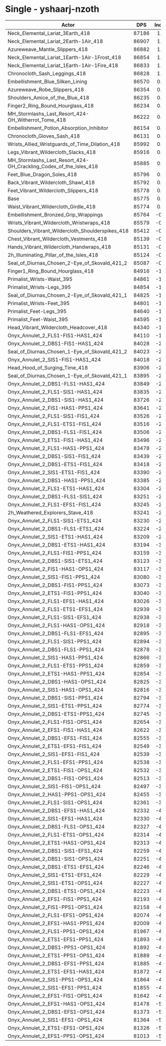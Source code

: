 # Single - yshaarj-nzoth
| Actor | DPS | Increase |
|---|:---:|:---:|
|Neck_Elemental_Lariat_3Earth_418|87186|1.64%|
|Neck_Elemental_Lariat_2Earth-1Air_418|86907|1.32%|
|Azureweave_Mantle_Slippers_418|86882|1.29%|
|Neck_Elemental_Lariat_1Earth-1Air-1Frost_418|86854|1.26%|
|Neck_Elemental_Lariat_1Earth-1Air-1Fire_418|86833|1.23%|
|Chronocloth_Sash_Leggings_418|86828|1.23%|
|Embellishment_Blue_Silken_Lining|86570|0.93%|
|Azureweave_Robe_Slippers_418|86354|0.67%|
|Shoulders_Amice_of_the_Blue_418|86235|0.54%|
|Finger2_Ring_Bound_Hourglass_418|86234|0.53%|
|MH_Stormlashs_Last_Resort_424-OH_Witherrot_Tome_418|86222|0.52%|
|Embellishment_Potion_Absorption_Inhibitor|86154|0.44%|
|Chronocloth_Gloves_Sash_418|86131|0.41%|
|Wrists_Allied_Wristguards_of_Time_Dilation_418|85992|0.25%|
|Legs_Vibrant_Wildercloth_Slacks_418|85916|0.16%|
|MH_Stormlashs_Last_Resort_424-OH_Crackling_Codex_of_the_Isles_418|85885|0.13%|
|Feet_Blue_Dragon_Soles_418|85796|0.02%|
|Back_Vibrant_Wildercloth_Shawl_418|85792|0.02%|
|Feet_Vibrant_Wildercloth_Slippers_418|85778|0.00%|
|Base|85775|0.00%|
|Waist_Vibrant_Wildercloth_Girdle_418|85774|0.00%|
|Embellishment_Bronzed_Grip_Wrappings|85764|-0.01%|
|Wrists_Vibrant_Wildercloth_Wristwraps_418|85579|-0.23%|
|Shoulders_Vibrant_Wildercloth_Shoulderspikes_418|85412|-0.42%|
|Chest_Vibrant_Wildercloth_Vestments_418|85139|-0.74%|
|Hands_Vibrant_Wildercloth_Handwraps_418|85131|-0.75%|
|2h_Illuminating_Pillar_of_the_Isles_418|85124|-0.76%|
|Seal_of_Diurnas_Chosen_2-Eye_of_Skovald_421_2|85087|-0.80%|
|Finger1_Ring_Bound_Hourglass_418|84916|-1.00%|
|Primalist_Wrists-Waist_395|84861|-1.07%|
|Primalist_Wrists-Legs_395|84854|-1.07%|
|Seal_of_Diurnas_Chosen_2-Eye_of_Skovald_421_1|84825|-1.11%|
|Primalist_Wrists-Feet_395|84801|-1.14%|
|Primalist_Feet-Legs_395|84640|-1.32%|
|Primalist_Feet-Waist_395|84595|-1.38%|
|Head_Vibrant_Wildercloth_Headcover_418|84340|-1.67%|
|Onyx_Annulet_2_FLS1-FIS1-HAS1_424|84110|-1.94%|
|Onyx_Annulet_2_DBS1-FIS1-HAS1_424|84028|-2.04%|
|Seal_of_Diurnas_Chosen_1-Eye_of_Skovald_421_2|84023|-2.04%|
|Onyx_Annulet_2_SIS1-FIS1-HAS1_424|84018|-2.05%|
|Head_Hood_of_Surging_Time_418|83906|-2.18%|
|Seal_of_Diurnas_Chosen_1-Eye_of_Skovald_421_1|83895|-2.19%|
|Onyx_Annulet_2_DBS1-FLS1-HAS1_424|83849|-2.25%|
|Onyx_Annulet_2_FLS1-SIS1-HAS1_424|83835|-2.26%|
|Onyx_Annulet_2_DBS1-SIS1-HAS1_424|83726|-2.39%|
|Onyx_Annulet_2_FIS1-HAS1-PPS1_424|83641|-2.49%|
|Onyx_Annulet_2_FLS1-SIS1-FIS1_424|83526|-2.62%|
|Onyx_Annulet_2_FLS1-ETS1-FIS1_424|83516|-2.63%|
|Onyx_Annulet_2_DBS1-FLS1-FIS1_424|83506|-2.65%|
|Onyx_Annulet_2_ETS1-FIS1-HAS1_424|83496|-2.66%|
|Onyx_Annulet_2_FLS1-HAS1-PPS1_424|83478|-2.68%|
|Onyx_Annulet_2_DBS1-SIS1-FIS1_424|83439|-2.72%|
|Onyx_Annulet_2_DBS1-ETS1-FIS1_424|83418|-2.75%|
|Onyx_Annulet_2_SIS1-ETS1-FIS1_424|83390|-2.78%|
|Onyx_Annulet_2_DBS1-HAS1-PPS1_424|83385|-2.79%|
|Onyx_Annulet_2_FLS1-ETS1-HAS1_424|83304|-2.88%|
|Onyx_Annulet_2_DBS1-FLS1-SIS1_424|83251|-2.94%|
|Onyx_Annulet_2_FLS1-EFS1-FIS1_424|83245|-2.95%|
|2h_Weathered_Explorers_Stave_418|83241|-2.95%|
|Onyx_Annulet_2_FLS1-SIS1-ETS1_424|83230|-2.97%|
|Onyx_Annulet_2_DBS1-FLS1-ETS1_424|83224|-2.97%|
|Onyx_Annulet_2_SIS1-ETS1-HAS1_424|83209|-2.99%|
|Onyx_Annulet_2_DBS1-ETS1-HAS1_424|83194|-3.01%|
|Onyx_Annulet_2_FLS1-FIS1-PPS1_424|83159|-3.05%|
|Onyx_Annulet_2_DBS1-SIS1-ETS1_424|83123|-3.09%|
|Onyx_Annulet_2_FIS1-HAS1-OPS1_424|83117|-3.10%|
|Onyx_Annulet_2_SIS1-FIS1-PPS1_424|83080|-3.14%|
|Onyx_Annulet_2_DBS1-FIS1-PPS1_424|83073|-3.15%|
|Onyx_Annulet_2_ETS1-FIS1-PPS1_424|83040|-3.19%|
|Onyx_Annulet_2_FLS1-EFS1-HAS1_424|83026|-3.21%|
|Onyx_Annulet_2_FLS1-ETS1-EFS1_424|82939|-3.31%|
|Onyx_Annulet_2_FLS1-SIS1-EFS1_424|82938|-3.31%|
|Onyx_Annulet_2_FLS1-HAS1-OPS1_424|82918|-3.33%|
|Onyx_Annulet_2_DBS1-FLS1-EFS1_424|82895|-3.36%|
|Onyx_Annulet_2_FLS1-SIS1-PPS1_424|82894|-3.36%|
|Onyx_Annulet_2_DBS1-FLS1-PPS1_424|82878|-3.38%|
|Onyx_Annulet_2_SIS1-HAS1-PPS1_424|82866|-3.39%|
|Onyx_Annulet_2_FLS1-ETS1-PPS1_424|82859|-3.40%|
|Onyx_Annulet_2_ETS1-HAS1-PPS1_424|82854|-3.41%|
|Onyx_Annulet_2_DBS1-HAS1-OPS1_424|82825|-3.44%|
|Onyx_Annulet_2_SIS1-HAS1-OPS1_424|82816|-3.45%|
|Onyx_Annulet_2_DBS1-SIS1-PPS1_424|82794|-3.48%|
|Onyx_Annulet_2_SIS1-ETS1-PPS1_424|82774|-3.50%|
|Onyx_Annulet_2_DBS1-ETS1-PPS1_424|82745|-3.53%|
|Onyx_Annulet_2_FLS1-FIS1-OPS1_424|82654|-3.64%|
|Onyx_Annulet_2_EFS1-FIS1-HAS1_424|82622|-3.68%|
|Onyx_Annulet_2_DBS1-EFS1-FIS1_424|82555|-3.75%|
|Onyx_Annulet_2_ETS1-EFS1-FIS1_424|82549|-3.76%|
|Onyx_Annulet_2_SIS1-EFS1-FIS1_424|82539|-3.77%|
|Onyx_Annulet_2_FLS1-EFS1-PPS1_424|82538|-3.77%|
|Onyx_Annulet_2_ETS1-FIS1-OPS1_424|82532|-3.78%|
|Onyx_Annulet_2_DBS1-FIS1-OPS1_424|82513|-3.80%|
|Onyx_Annulet_2_SIS1-FIS1-OPS1_424|82497|-3.82%|
|Onyx_Annulet_2_HAS1-PPS1-OPS1_424|82455|-3.87%|
|Onyx_Annulet_2_FLS1-SIS1-OPS1_424|82361|-3.98%|
|Onyx_Annulet_2_DBS1-EFS1-HAS1_424|82332|-4.01%|
|Onyx_Annulet_2_SIS1-EFS1-HAS1_424|82330|-4.02%|
|Onyx_Annulet_2_DBS1-FLS1-OPS1_424|82327|-4.02%|
|Onyx_Annulet_2_FLS1-ETS1-OPS1_424|82314|-4.04%|
|Onyx_Annulet_2_ETS1-HAS1-OPS1_424|82313|-4.04%|
|Onyx_Annulet_2_DBS1-SIS1-EFS1_424|82259|-4.10%|
|Onyx_Annulet_2_DBS1-SIS1-OPS1_424|82251|-4.11%|
|Onyx_Annulet_2_DBS1-ETS1-EFS1_424|82246|-4.11%|
|Onyx_Annulet_2_SIS1-ETS1-EFS1_424|82229|-4.13%|
|Onyx_Annulet_2_SIS1-ETS1-OPS1_424|82227|-4.14%|
|Onyx_Annulet_2_DBS1-ETS1-OPS1_424|82223|-4.14%|
|Onyx_Annulet_2_EFS1-FIS1-PPS1_424|82193|-4.18%|
|Onyx_Annulet_2_FIS1-PPS1-OPS1_424|82158|-4.22%|
|Onyx_Annulet_2_FLS1-EFS1-OPS1_424|82074|-4.31%|
|Onyx_Annulet_2_EFS1-HAS1-PPS1_424|82009|-4.39%|
|Onyx_Annulet_2_FLS1-PPS1-OPS1_424|81967|-4.44%|
|Onyx_Annulet_2_ETS1-EFS1-PPS1_424|81893|-4.53%|
|Onyx_Annulet_2_DBS1-PPS1-OPS1_424|81892|-4.53%|
|Onyx_Annulet_2_ETS1-PPS1-OPS1_424|81889|-4.53%|
|Onyx_Annulet_2_DBS1-EFS1-PPS1_424|81885|-4.54%|
|Onyx_Annulet_2_ETS1-EFS1-HAS1_424|81872|-4.55%|
|Onyx_Annulet_2_SIS1-PPS1-OPS1_424|81864|-4.56%|
|Onyx_Annulet_2_SIS1-EFS1-PPS1_424|81855|-4.57%|
|Onyx_Annulet_2_EFS1-FIS1-OPS1_424|81642|-4.82%|
|Onyx_Annulet_2_EFS1-HAS1-OPS1_424|81478|-5.01%|
|Onyx_Annulet_2_DBS1-EFS1-OPS1_424|81373|-5.13%|
|Onyx_Annulet_2_SIS1-EFS1-OPS1_424|81364|-5.14%|
|Onyx_Annulet_2_ETS1-EFS1-OPS1_424|81326|-5.19%|
|Onyx_Annulet_2_EFS1-PPS1-OPS1_424|81013|-5.55%|
